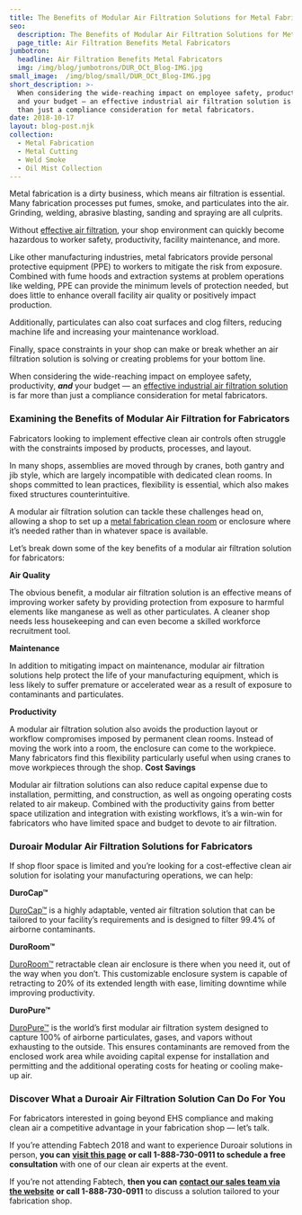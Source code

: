 ```yaml
---
title: The Benefits of Modular Air Filtration Solutions for Metal Fabricators
seo:
  description: The Benefits of Modular Air Filtration Solutions for Metal Fabricators
  page_title: Air Filtration Benefits Metal Fabricators
jumbotron:
  headline: Air Filtration Benefits Metal Fabricators
  img: /img/blog/jumbotrons/DUR_OCt_Blog-IMG.jpg
small_image:  /img/blog/small/DUR_OCt_Blog-IMG.jpg
short_description: >-
  When considering the wide-reaching impact on employee safety, productivity,
  and your budget — an effective industrial air filtration solution is far more
  than just a compliance consideration for metal fabricators.
date: 2018-10-17
layout: blog-post.njk
collection:
  - Metal Fabrication
  - Metal Cutting
  - Weld Smoke
  - Oil Mist Collection
---
```


Metal fabrication is a dirty business, which means air filtration is essential. Many fabrication processes put fumes, smoke, and particulates into the air. Grinding, welding, abrasive blasting, sanding and spraying are all culprits.

Without [effective air filtration](https://www.duroair.com/industries/metal-fabrication/), your shop environment can quickly become hazardous to worker safety, productivity, facility maintenance, and more.

Like other manufacturing industries, metal fabricators provide personal protective equipment (PPE) to workers to mitigate the risk from exposure. Combined with fume hoods and extraction systems at problem operations like welding, PPE can provide the minimum levels of protection needed, but does little to enhance overall facility air quality or positively impact production.

Additionally, particulates can also coat surfaces and clog filters, reducing machine life and increasing your maintenance workload.

Finally, space constraints in your shop can make or break whether an air filtration solution is solving or creating problems for your bottom line.

When considering the wide-reaching impact on employee safety, productivity, **_and_** your budget — an [effective industrial air filtration solution](https://www.duroair.com/industries/metal-fabrication/) is far more than just a compliance consideration for metal fabricators.

### Examining the Benefits of Modular Air Filtration for Fabricators

Fabricators looking to implement effective clean air controls often struggle with the constraints imposed by products, processes, and layout.

In many shops, assemblies are moved through by cranes, both gantry and jib style, which are largely incompatible with dedicated clean rooms. In shops committed to lean practices, flexibility is essential, which also makes fixed structures counterintuitive.

A modular air filtration solution can tackle these challenges head on, allowing a shop to set up a [metal fabrication clean room](https://www.duroair.com/industries/metal-fabrication/) or enclosure where it’s needed rather than in whatever space is available.

Let’s break down some of the key benefits of a modular air filtration solution for fabricators:

**Air Quality**

The obvious benefit, a modular air filtration solution is an effective means of improving worker safety by providing protection from exposure to harmful elements like manganese as well as other particulates. A cleaner shop needs less housekeeping and can even become a skilled workforce recruitment tool.

**Maintenance**

In addition to mitigating impact on maintenance, modular air filtration solutions help protect the life of your manufacturing equipment, which is less likely to suffer premature or accelerated wear as a result of exposure to contaminants and particulates.

**Productivity**

A modular air filtration solution also avoids the production layout or workflow compromises imposed by permanent clean rooms. Instead of moving the work into a room, the enclosure can come to the workpiece. Many fabricators find this flexibility particularly useful when using cranes to move workpieces through the shop.  **Cost Savings**

Modular air filtration solutions can also reduce capital expense due to installation, permitting, and construction, as well as ongoing operating costs related to air makeup. Combined with the productivity gains from better space utilization and integration with existing workflows, it’s a win-win for fabricators who have limited space and budget to devote to air filtration.

### Duroair Modular Air Filtration Solutions for Fabricators

If shop floor space is limited and you’re looking for a cost-effective clean air solution for isolating your manufacturing operations, we can help:

**DuroCap™**

[DuroCap™](https://www.duroair.com/technologies-solutions/vented-filtration-solutions/) is a highly adaptable, vented air filtration solution that can be tailored to your facility’s requirements and is designed to filter 99.4% of airborne contaminants.

**DuroRoom™**

[DuroRoom™](https://www.duroair.com/technologies-solutions/retractable-enclosure-systems/) retractable clean air enclosure is there when you need it, out of the way when you don’t. This customizable enclosure system is capable of retracting to 20% of its extended length with ease, limiting downtime while improving productivity.

**DuroPure™**

[DuroPure™](https://www.duroair.com/technologies-solutions/non-vented-air-recycling-filtration-solutions/) is the world’s first modular air filtration system designed to capture 100% of airborne particulates, gases, and vapors without exhausting to the outside. This ensures contaminants are removed from the enclosed work area while avoiding capital expense for installation and permitting and the additional operating costs for heating or cooling make-up air.

### Discover What a Duroair Air Filtration Solution Can Do For You

For fabricators interested in going beyond EHS compliance and making clean air a competitive advantage in your fabrication shop — let’s talk.

If you’re attending Fabtech 2018 and want to experience Duroair solutions in person, **you can** **[visit this page](http://air.duroair.com/fabtech-2018)** **or call 1-888-730-0911 to schedule a free consultation** with one of our clean air experts at the event.

If you’re not attending Fabtech, **then you can** **[contact our sales team via the website](https://www.duroair.com/contact-us/)** **or call 1-888-730-0911** to discuss a solution tailored to your fabrication shop.
